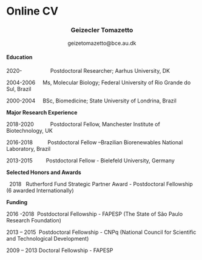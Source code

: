 <h1>Online CV</h1>
<h3 style="text-align: center;">Geizecler Tomazetto</h3>
<p style="text-align: center;">geizetomazetto@bce.au.dk</p>
<h4>Education</h4>
<p>2020- &nbsp; &nbsp; &nbsp; &nbsp; &nbsp; &nbsp; &nbsp; &nbsp; &nbsp; Postdoctoral Researcher; Aarhus University, DK</p>
<p>2004-2006 &nbsp; &nbsp; Ms, Molecular Biology; Federal University of Rio Grande do Sul, Brazil</p>
<p style="text-align: justify;">2000-2004 &nbsp; &nbsp; BSc, Biomedicine; State University of Londrina, Brazil</p>
<p><strong>Major Research Experience</strong></p>
<p>2018-2020 &nbsp; &nbsp; &nbsp; &nbsp; &nbsp; Postdoctoral Fellow, Manchester Institute of Biotechnology, UK</p>
<p>2016-2018 &nbsp; &nbsp; &nbsp; &nbsp; &nbsp;Postdoctoral Fellow &ndash;Brazilian Biorenewables National Laboratory, Brazil&nbsp;</p>
<p>2013-2015 &nbsp; &nbsp; &nbsp; &nbsp; Postdoctoral Fellow - Bielefeld University, Germany</p>
<p><strong>Selected Honors and Awards</strong><strong>&nbsp;&nbsp;&nbsp;&nbsp;&nbsp;&nbsp;&nbsp;&nbsp;&nbsp;&nbsp;&nbsp;&nbsp;&nbsp;&nbsp;&nbsp;&nbsp;&nbsp;&nbsp;&nbsp;&nbsp; </strong></p>
<p>&nbsp;&nbsp;2018&nbsp;&nbsp;&nbsp;Rutherford Fund Strategic Partner Award - Postdoctoral Fellowship (6 awarded Internationally) &nbsp; &nbsp; &nbsp; &nbsp; &nbsp; &nbsp; &nbsp; &nbsp; &nbsp; &nbsp;<strong>&nbsp;</strong></p>
<p><strong>Funding</strong></p>
<p>2016 -2018 &nbsp;Postdoctoral Fellowship - FAPESP (The State of S&atilde;o Paulo Research Foundation) &nbsp; &nbsp; &nbsp; &nbsp; &nbsp; &nbsp; &nbsp; &nbsp; &nbsp; &nbsp; &nbsp; &nbsp; &nbsp; &nbsp; &nbsp; &nbsp;&nbsp;</p>
<p>2013 &ndash; 2015&nbsp;&nbsp;Postdoctoral Fellowship - CNPq (National Council for Scientific and Technological Development) &nbsp; &nbsp; &nbsp;</p>
<p>2009 &ndash; 2013 Doctoral Fellowship - FAPESP &nbsp; &nbsp; &nbsp; &nbsp; &nbsp; &nbsp; &nbsp; &nbsp; &nbsp; &nbsp; &nbsp; &nbsp; &nbsp; &nbsp; &nbsp; &nbsp; &nbsp; &nbsp; &nbsp; &nbsp; &nbsp; &nbsp; &nbsp; &nbsp; &nbsp; &nbsp; &nbsp; &nbsp; &nbsp; &nbsp; &nbsp; &nbsp; &nbsp; &nbsp; &nbsp; &nbsp; &nbsp; &nbsp; &nbsp; &nbsp; &nbsp; &nbsp; &nbsp; &nbsp; &nbsp; &nbsp; &nbsp; &nbsp; &nbsp; &nbsp; &nbsp; &nbsp; &nbsp; &nbsp; &nbsp; &nbsp;</p>
